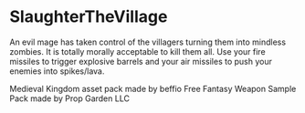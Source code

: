 # SlaughterTheVillage
An evil mage has taken control of the villagers turning them into mindless zombies. It is totally morally acceptable to kill them all. Use your fire missiles to trigger explosive barrels and your air missiles to push your enemies into spikes/lava.

Medieval Kingdom asset pack made by beffio
Free Fantasy Weapon Sample Pack made by Prop Garden LLC
